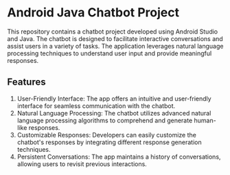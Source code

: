 # Android Java Chatbot Project
This repository contains a chatbot project developed using Android Studio and Java. The chatbot is designed to facilitate interactive conversations and assist users in a variety of tasks. The application leverages natural language processing techniques to understand user input and provide meaningful responses.

## Features
1. User-Friendly Interface: The app offers an intuitive and user-friendly interface for seamless communication with the chatbot.
2. Natural Language Processing: The chatbot utilizes advanced natural language processing algorithms to comprehend and generate human-like responses.
3. Customizable Responses: Developers can easily customize the chatbot's responses by integrating different response generation techniques.
4. Persistent Conversations: The app maintains a history of conversations, allowing users to revisit previous interactions.
